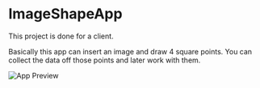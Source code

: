 # ImageShapeApp

This project is done for a client.

Basically this app can insert an image and draw 4 square points.
You can collect the data off those points and later work with them.


![App Preview](https://github.com/thealiflab/ImageShapeApp/blob/master/imageshapeapp.gif "")